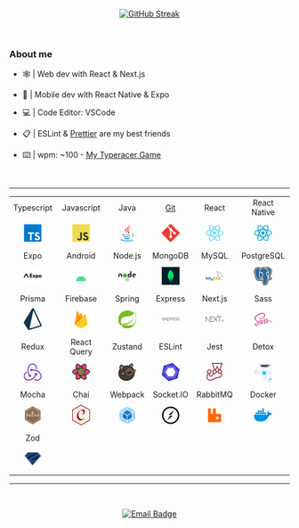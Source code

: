 <div align="center">

[![GitHub Streak](https://github-readme-streak-stats.herokuapp.com?user=itispx&theme=dracula&hide_border=true&date_format=M%20j%5B%2C%20Y%5D)](https://git.io/streak-stats)

</div>

<br/>

<h3>About me</h3>

<p float="left">

- 🕸️ | Web dev with React & Next.js

- 📱 | Mobile dev with React Native & Expo

- 💻 | Code Editor: VSCode

- 📋 | ESLint & [Prettier](https://gist.github.com/itispx/f44821732bda322e988e4fbed146aa55) are my best friends

- ⌨️ | wpm: ~100 - [My Typeracer Game](https://nitro-fueled-typeracer.vercel.app)

</p>

<br/>

<div align="center">

---

<table>

<tr align="center">
<td>Typescript</td>
<td>Javascript</td>
<td>Java</td>
<td><a target="_blank" rel="noreferrer" href="https://itispx.github.io/git-cheat-sheet/">Git</a></td>
<td>React</td>
<td>React Native</td>
</tr>

<tr align="center">
<td height="50px"><img alt="typescript" width="32px" src="https://raw.githubusercontent.com/itispx/assets/dc816afd65e760d81800b337595dd7498f351119/svgs/typescript.svg"></td>
<td height="50px"><img alt="javascript" width="32px" src="https://raw.githubusercontent.com/itispx/assets/dc816afd65e760d81800b337595dd7498f351119/svgs/javascript.svg"></td>
<td height="50px"><img alt="java" width="32px" src="https://raw.githubusercontent.com/itispx/assets/dc816afd65e760d81800b337595dd7498f351119/svgs/java.svg"></td>
<td height="50px"><img alt="git" width="32px" src="https://raw.githubusercontent.com/itispx/assets/dc816afd65e760d81800b337595dd7498f351119/svgs/git.svg"></td>
<td height="50px"><img alt="react" width="32px" src="https://raw.githubusercontent.com/itispx/assets/dc816afd65e760d81800b337595dd7498f351119/svgs/react.svg"></td>
<td height="50px"><img alt="react" width="32px" src="https://raw.githubusercontent.com/itispx/assets/d73980763e956ea09643fd8fe98363b75bb4dc09/svgs/react-native.svg"></td>
</tr>

<tr align="center">
<td>Expo</td>
<td>Android</td>
<td>Node.js</td>
<td>MongoDB</td>
<td>MySQL</td>
<td>PostgreSQL</td>
</tr>

<tr align="center">
<td height="50px"><img alt="expo" width="32px" src="https://raw.githubusercontent.com/itispx/assets/dc816afd65e760d81800b337595dd7498f351119/svgs/expo.svg"></td>
<td height="50px"><img alt="android" width="32px" src="https://raw.githubusercontent.com/itispx/assets/dc816afd65e760d81800b337595dd7498f351119/svgs/android.svg"></td>
<td height="50px"><img alt="nodejs" width="32px" src="https://raw.githubusercontent.com/itispx/assets/dc816afd65e760d81800b337595dd7498f351119/svgs/nodejs.svg"></td>
<td height="50px"><img alt="mongoDB" width="32px" src="https://raw.githubusercontent.com/itispx/assets/c378f369f1f94208cf63774a88e342f805e7372b/svgs/mongodb.svg"></td>
<td height="50px"><img alt="mysql" width="32px" src="https://raw.githubusercontent.com/itispx/assets/dc816afd65e760d81800b337595dd7498f351119/svgs/mysql.svg"></td>
<td height="50px"><img alt="postgresql" width="32px" src="https://raw.githubusercontent.com/itispx/assets/a566a8f36835a89004331ea6882673de17b8c62e/svgs/postgresql.svg"></td>
</tr>

<tr align="center">
<td>Prisma</td>
<td>Firebase</td>
<td>Spring</td>
<td>Express</td>
<td>Next.js</td>
<td>Sass</td>
</tr>

<tr align="center">
<td height="50px"><img alt="prisma" width="32px" src="https://raw.githubusercontent.com/itispx/assets/0d5c008190a27279b4e4afdbbec79f900ce79d4f/svgs/prisma.svg"></td>
<td height="50px"><img alt="firebase" width="32px" src="https://raw.githubusercontent.com/itispx/assets/dc816afd65e760d81800b337595dd7498f351119/svgs/firebase.svg"></td>
<td height="50px"><img alt="spring" width="32px" src="https://raw.githubusercontent.com/itispx/assets/dc816afd65e760d81800b337595dd7498f351119/svgs/spring.svg"></td>
<td height="50px"><img alt="express" width="32px" src="https://raw.githubusercontent.com/itispx/assets/dc816afd65e760d81800b337595dd7498f351119/svgs/express.svg"></td>
<td height="50px"><img alt="nextjs" width="32px" src="https://raw.githubusercontent.com/itispx/assets/dc816afd65e760d81800b337595dd7498f351119/svgs/nextjs.svg"></td>
<td height="50px"><img alt="sass" width="32px" src="https://raw.githubusercontent.com/itispx/assets/dc816afd65e760d81800b337595dd7498f351119/svgs/sass.svg"></td>
</tr>

<tr align="center">
<td>Redux</td>
<td>React Query</td>
<td>Zustand</td>
<td>ESLint</td>
<td>Jest</td>
<td>Detox</td>
</tr>

<tr align="center">
<td height="50px"><img alt="redux" width="32px" src="https://raw.githubusercontent.com/itispx/assets/dc816afd65e760d81800b337595dd7498f351119/svgs/redux.svg"></td>
<td height="50px"><img alt="redux" width="32px" src="https://raw.githubusercontent.com/itispx/assets/128f0eab23fb9497474f51fd3cac40664e8368db/svgs/react-query.svg"></td>
<td height="50px"><img alt="zustand" width="32px" src="https://raw.githubusercontent.com/itispx/assets/a566a8f36835a89004331ea6882673de17b8c62e/svgs/zustand.svg"></td><td height="50px"><img alt="eslint" width="32px" src="https://raw.githubusercontent.com/itispx/assets/dc816afd65e760d81800b337595dd7498f351119/svgs/eslint.svg"></td>
<td height="50px"><img alt="jest" width="32px" src="https://raw.githubusercontent.com/itispx/assets/dc816afd65e760d81800b337595dd7498f351119/svgs/jest.svg"></td>
<td height="50px"><img alt="detox" width="32px" src="https://raw.githubusercontent.com/itispx/assets/dc816afd65e760d81800b337595dd7498f351119/svgs/detox.svg"></td>
</tr>

<tr align="center">
<td>Mocha</td>
<td>Chai</td>
<td>Webpack</td>
<td>Socket.IO</td>
<td>RabbitMQ</td>
<td>Docker</td>

</tr>

<tr align="center">
<td height="50px"><img alt="mocha" width="32px" src="https://raw.githubusercontent.com/itispx/assets/dc816afd65e760d81800b337595dd7498f351119/svgs/mocha.svg"></td>
<td height="50px"><img alt="chai" width="32px" src="https://raw.githubusercontent.com/itispx/assets/dc816afd65e760d81800b337595dd7498f351119/svgs/chai.svg"></td>
<td height="50px"><img alt="webpack" width="32px" src="https://raw.githubusercontent.com/itispx/assets/dc816afd65e760d81800b337595dd7498f351119/svgs/webpack.svg"></td>
<td height="50px"><img alt="socket.io" width="32px" src="https://raw.githubusercontent.com/itispx/assets/0d5c008190a27279b4e4afdbbec79f900ce79d4f/svgs/socket-io.svg"></td>
<td height="50px"><img alt="rabbitmq" width="32px" src="https://raw.githubusercontent.com/itispx/assets/0d5c008190a27279b4e4afdbbec79f900ce79d4f/svgs/rabbitmq.svg"></td>
<td height="50px"><img alt="docker"  width="32px" src="https://raw.githubusercontent.com/itispx/assets/a566a8f36835a89004331ea6882673de17b8c62e/svgs/docker.svg"></td>
</tr>
</tr>

<tr align="center">
<td>Zod</td>
</tr>

<tr align="center">
<td height="50px"><img alt="zod" width="32px" src="https://raw.githubusercontent.com/itispx/assets/0fd248942dd32e625fb3fc3d7d19fa6353a30021/svgs/zod.svg"></td>
</tr>

</table>

---

</div>

<br/>

<div align="center">

[![Email Badge](https://img.shields.io/badge/-guilhermeciotapx@outlook.com-4361EE?style=flat-square&logo=Gmail&logoColor=white&link=mailto:guilhermeciotapx@outlook.com)](mailto:guilhermeciotapx@outlook.com)

</div>
